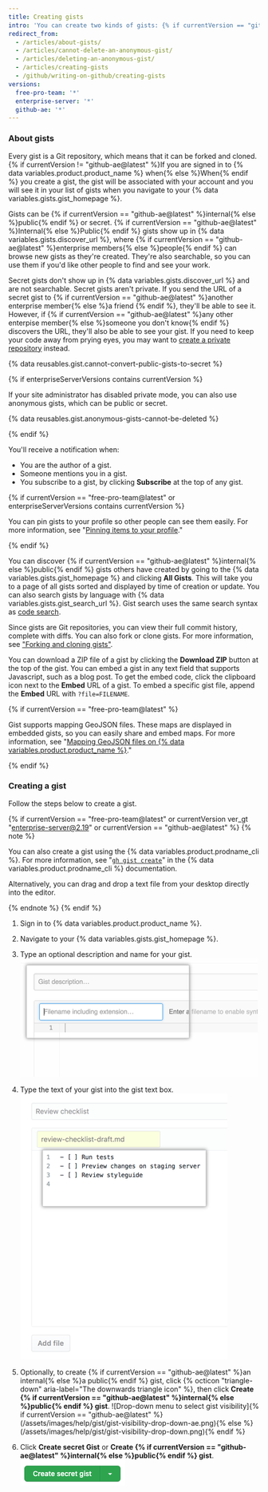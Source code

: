 ```yaml
---
title: Creating gists
intro: 'You can create two kinds of gists: {% if currentVersion == "github-ae@latest" %}internal{% else %}public{% endif %} and secret. Create {% if currentVersion == "github-ae@latest" %}an internal{% else %}a public{% endif %} gist if you''re ready to share your ideas with {% if currentVersion == "github-ae@latest" %}enterprise members{% else %}the world{% endif %} or a secret gist if you''re not.'
redirect_from:
  - /articles/about-gists/
  - /articles/cannot-delete-an-anonymous-gist/
  - /articles/deleting-an-anonymous-gist/
  - /articles/creating-gists
  - /github/writing-on-github/creating-gists
versions:
  free-pro-team: '*'
  enterprise-server: '*'
  github-ae: '*'
---
```

### About gists

Every gist is a Git repository, which means that it can be forked and cloned. {% if currentVersion != "github-ae@latest" %}If you are signed in to {% data variables.product.product_name %} when{% else %}When{% endif %} you create a gist, the gist will be associated with your account and you will see it in your list of gists when you navigate to your {% data variables.gists.gist_homepage %}.

Gists can be {% if currentVersion == "github-ae@latest" %}internal{% else %}public{% endif %} or secret. {% if currentVersion == "github-ae@latest" %}Internal{% else %}Public{% endif %} gists show up in {% data variables.gists.discover_url %}, where {% if currentVersion == "github-ae@latest" %}enterprise members{% else %}people{% endif %} can browse new gists as they're created. They're also searchable, so you can use them if you'd like other people to find and see your work.

Secret gists don't show up in {% data variables.gists.discover_url %} and are not searchable. Secret gists aren't private. If you send the URL of a secret gist to {% if currentVersion == "github-ae@latest" %}another enterprise member{% else %}a friend {% endif %}, they'll be able to see it. However, if {% if currentVersion == "github-ae@latest" %}any other enterpise member{% else %}someone you don't know{% endif %} discovers the URL, they'll also be able to see your gist. If you need to keep your code away from prying eyes, you may want to [create a private repository](/articles/creating-a-new-repository) instead.

{% data reusables.gist.cannot-convert-public-gists-to-secret %}

{% if enterpriseServerVersions contains currentVersion %}

If your site administrator has disabled private mode, you can also use anonymous gists, which can be public or secret.

{% data reusables.gist.anonymous-gists-cannot-be-deleted %}

{% endif %}

You'll receive a notification when:
- You are the author of a gist.
- Someone mentions you in a gist.
- You subscribe to a gist, by clicking **Subscribe** at the top of any gist.

{% if currentVersion == "free-pro-team@latest" or enterpriseServerVersions contains currentVersion %}

You can pin gists to your profile so other people can see them easily. For more information, see "[Pinning items to your profile](/articles/pinning-items-to-your-profile)."

{% endif %}

You can discover {% if currentVersion == "github-ae@latest" %}internal{% else %}public{% endif %} gists others have created by going to the {% data variables.gists.gist_homepage %} and clicking **All Gists**. This will take you to a page of all gists sorted and displayed by time of creation or update. You can also search gists by language with {% data variables.gists.gist_search_url %}. Gist search uses the same search syntax as [code search](/articles/searching-code).

Since gists are Git repositories, you can view their full commit history, complete with diffs. You can also fork or clone gists. For more information, see ["Forking and cloning gists"](/articles/forking-and-cloning-gists).

You can download a ZIP file of a gist by clicking the **Download ZIP** button at the top of the gist. You can embed a gist in any text field that supports Javascript, such as a blog post. To get the embed code, click the clipboard icon next to the **Embed** URL of a gist. To embed a specific gist file, append the **Embed** URL with `?file=FILENAME`.

{% if currentVersion == "free-pro-team@latest" %}

Gist supports mapping GeoJSON files. These maps are displayed in embedded gists, so you can easily share and embed maps. For more information, see "[Mapping GeoJSON files on {% data variables.product.product_name %}](/articles/mapping-geojson-files-on-github)."

{% endif %}

### Creating a gist

Follow the steps below to create a gist.

{% if currentVersion == "free-pro-team@latest" or currentVersion ver_gt "enterprise-server@2.19" or currentVersion == "github-ae@latest" %}
{% note %}

You can also create a gist using the {% data variables.product.prodname_cli %}. For more information, see "[`gh gist create`](https://cli.github.com/manual/gh_gist_create)" in the {% data variables.product.prodname_cli %} documentation.

Alternatively, you can drag and drop a text file from your desktop directly into the editor.

{% endnote %}
{% endif %}

1. Sign in to {% data variables.product.product_name %}.
2. Navigate to your {% data variables.gists.gist_homepage %}.
3. Type an optional description and name for your gist.
![Gist name description](/assets/images/help/gist/gist_name_description.png)

4. Type the text of your gist into the gist text box. 
![Gist text box](/assets/images/help/gist/gist_text_box.png)

5. Optionally, to create {% if currentVersion == "github-ae@latest" %}an internal{% else %}a public{% endif %} gist, click {% octicon "triangle-down" aria-label="The downwards triangle icon" %}, then click **Create {% if currentVersion == "github-ae@latest" %}internal{% else %}public{% endif %} gist**. 
![Drop-down menu to select gist visibility]{% if currentVersion == "github-ae@latest" %}(/assets/images/help/gist/gist-visibility-drop-down-ae.png){% else %}(/assets/images/help/gist/gist-visibility-drop-down.png){% endif %}

6. Click **Create secret Gist** or **Create {% if currentVersion == "github-ae@latest" %}internal{% else %}public{% endif %} gist**. 
  ![Button to create gist](/assets/images/help/gist/create-secret-gist-button.png)
